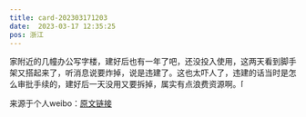 ```yaml
---
title: card-202303171203
date:  2023-03-17 12:35:25
pos: 浙江
---
```

家附近的几幢办公写字楼，建好后也有一年了吧，还没投入使用，这两天看到脚手架又搭起来了，听消息说要炸掉，说是违建了。这也太吓人了，违建的话当时是怎么审批手续的，建好后一天没用又要拆掉，属实有点浪费资源啊。<span class="url-icon"><img alt=[汗] src="https://h5.sinaimg.cn/m/emoticon/icon/default/d_han-d8ebda66d3.png" style="width:1em; height:1em;" /></span> 

来源于个人weibo：[原文链接](https://m.weibo.cn/status/MxFSXySJX?mblogid=MxFSXySJX)